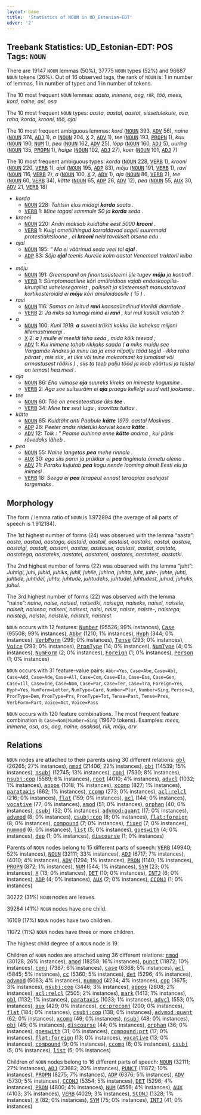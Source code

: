 ```yaml
---
layout: base
title:  'Statistics of NOUN in UD_Estonian-EDT'
udver: '2'
---
```


## Treebank Statistics: UD_Estonian-EDT: POS Tags: `NOUN`

There are 19147 `NOUN` lemmas (50%), 37775 `NOUN` types (52%) and 96687 `NOUN` tokens (26%).
Out of 16 observed tags, the rank of `NOUN` is: 1 in number of lemmas, 1 in number of types and 1 in number of tokens.

The 10 most frequent `NOUN` lemmas: <em>aasta, inimene, aeg, riik, töö, mees, kord, naine, asi, osa</em>

The 10 most frequent `NOUN` types:  <em>aasta, aastal, aastat, sissetulekute, osa, raha, korda, krooni, töö, ajal</em>

The 10 most frequent ambiguous lemmas: <em>kord</em> (<tt><a href="et_edt-pos-NOUN.html">NOUN</a></tt> 393, <tt><a href="et_edt-pos-ADV.html">ADV</a></tt> 56), <em>naine</em> (<tt><a href="et_edt-pos-NOUN.html">NOUN</a></tt> 374, <tt><a href="et_edt-pos-ADJ.html">ADJ</a></tt> 1), <em>a</em> (<tt><a href="et_edt-pos-NOUN.html">NOUN</a></tt> 204, <tt><a href="et_edt-pos-X.html">X</a></tt> 2, <tt><a href="et_edt-pos-ADV.html">ADV</a></tt> 1), <em>tee</em> (<tt><a href="et_edt-pos-NOUN.html">NOUN</a></tt> 193, <tt><a href="et_edt-pos-PROPN.html">PROPN</a></tt> 1), <em>kuu</em> (<tt><a href="et_edt-pos-NOUN.html">NOUN</a></tt> 190, <tt><a href="et_edt-pos-NUM.html">NUM</a></tt> 1), <em>pea</em> (<tt><a href="et_edt-pos-NOUN.html">NOUN</a></tt> 162, <tt><a href="et_edt-pos-ADV.html">ADV</a></tt> 25), <em>lõpp</em> (<tt><a href="et_edt-pos-NOUN.html">NOUN</a></tt> 160, <tt><a href="et_edt-pos-ADJ.html">ADJ</a></tt> 5), <em>uuring</em> (<tt><a href="et_edt-pos-NOUN.html">NOUN</a></tt> 135, <tt><a href="et_edt-pos-PROPN.html">PROPN</a></tt> 1), <em>haige</em> (<tt><a href="et_edt-pos-NOUN.html">NOUN</a></tt> 102, <tt><a href="et_edt-pos-ADJ.html">ADJ</a></tt> 27), <em>koer</em> (<tt><a href="et_edt-pos-NOUN.html">NOUN</a></tt> 101, <tt><a href="et_edt-pos-ADJ.html">ADJ</a></tt> 7)

The 10 most frequent ambiguous types:  <em>korda</em> (<tt><a href="et_edt-pos-NOUN.html">NOUN</a></tt> 228, <tt><a href="et_edt-pos-VERB.html">VERB</a></tt> 1), <em>krooni</em> (<tt><a href="et_edt-pos-NOUN.html">NOUN</a></tt> 220, <tt><a href="et_edt-pos-VERB.html">VERB</a></tt> 1), <em>ajal</em> (<tt><a href="et_edt-pos-NOUN.html">NOUN</a></tt> 195, <tt><a href="et_edt-pos-ADP.html">ADP</a></tt> 83), <em>mõju</em> (<tt><a href="et_edt-pos-NOUN.html">NOUN</a></tt> 191, <tt><a href="et_edt-pos-VERB.html">VERB</a></tt> 1), <em>ravi</em> (<tt><a href="et_edt-pos-NOUN.html">NOUN</a></tt> 116, <tt><a href="et_edt-pos-VERB.html">VERB</a></tt> 2), <em>a</em> (<tt><a href="et_edt-pos-NOUN.html">NOUN</a></tt> 100, <tt><a href="et_edt-pos-X.html">X</a></tt> 2, <tt><a href="et_edt-pos-ADV.html">ADV</a></tt> 1), <em>aja</em> (<tt><a href="et_edt-pos-NOUN.html">NOUN</a></tt> 86, <tt><a href="et_edt-pos-VERB.html">VERB</a></tt> 2), <em>tee</em> (<tt><a href="et_edt-pos-NOUN.html">NOUN</a></tt> 60, <tt><a href="et_edt-pos-VERB.html">VERB</a></tt> 34), <em>kätte</em> (<tt><a href="et_edt-pos-NOUN.html">NOUN</a></tt> 65, <tt><a href="et_edt-pos-ADP.html">ADP</a></tt> 26, <tt><a href="et_edt-pos-ADV.html">ADV</a></tt> 12), <em>pea</em> (<tt><a href="et_edt-pos-NOUN.html">NOUN</a></tt> 55, <tt><a href="et_edt-pos-AUX.html">AUX</a></tt> 30, <tt><a href="et_edt-pos-ADV.html">ADV</a></tt> 21, <tt><a href="et_edt-pos-VERB.html">VERB</a></tt> 18)


* <em>korda</em>
  * <tt><a href="et_edt-pos-NOUN.html">NOUN</a></tt> 228: <em>Tahtsin elus midagi <b>korda</b> saata .</em>
  * <tt><a href="et_edt-pos-VERB.html">VERB</a></tt> 1: <em>Mine tagasi sammule S0 ja <b>korda</b> seda .</em>
* <em>krooni</em>
  * <tt><a href="et_edt-pos-NOUN.html">NOUN</a></tt> 220: <em>Andri maksab kuldtähe eest 5000 <b>krooni</b> .</em>
  * <tt><a href="et_edt-pos-VERB.html">VERB</a></tt> 1: <em>Kuigi ametiühingud korraldavad sageli suuremaid protestiaktsioone , ei <b>krooni</b> neid tavaliselt otsene edu .</em>
* <em>ajal</em>
  * <tt><a href="et_edt-pos-NOUN.html">NOUN</a></tt> 195: <em>“ Ma ei väärinud seda veel tol <b>ajal</b> .</em>
  * <tt><a href="et_edt-pos-ADP.html">ADP</a></tt> 83: <em>Sõja <b>ajal</b> teenis Aurelie kolm aastat Venemaal traktoril leiba .</em>
* <em>mõju</em>
  * <tt><a href="et_edt-pos-NOUN.html">NOUN</a></tt> 191: <em>Greenspanil on finantssüsteemi üle tugev <b>mõju</b> ja kontroll .</em>
  * <tt><a href="et_edt-pos-VERB.html">VERB</a></tt> 1: <em>Sümptomaatiline kõri amüloidoos vajab endoskoopilis-kirurgilist vahelesegamist , paikselt ja süsteemselt manustatavad kortikosteroidid ei <b>mõju</b> kõri amüloidoosile ( 15 ) .</em>
* <em>ravi</em>
  * <tt><a href="et_edt-pos-NOUN.html">NOUN</a></tt> 116: <em>Samas on leitud <b>ravi</b> kaasasündinud kloriidi diarröale .</em>
  * <tt><a href="et_edt-pos-VERB.html">VERB</a></tt> 2: <em>Ja miks sa kunagi mind ei <b>ravi</b> , kui mul kuskilt valutab ?</em>
* <em>a</em>
  * <tt><a href="et_edt-pos-NOUN.html">NOUN</a></tt> 100: <em>Kuni 1919. <b>a</b> suveni trükiti kokku üle kaheksa miljoni lillemustrimargi .</em>
  * <tt><a href="et_edt-pos-X.html">X</a></tt> 2: <em><b>a</b> ) mulle ei meeldi teha seda , mida kõik teevad ;</em>
  * <tt><a href="et_edt-pos-ADV.html">ADV</a></tt> 1: <em>Kui inimene tahab rikkaks saada ( <b>a</b> miks muidu see Vargamäe Andres ja minu isa ja ema niipalju tööd tegid - ikka raha pärast , mis siis , et üks või teine mokaotsast ka jumalast või armastusest rääkis ) , siis ta teeb palju tööd ja loob väärtusi ja teistel on temast hea meel .</em>
* <em>aja</em>
  * <tt><a href="et_edt-pos-NOUN.html">NOUN</a></tt> 86: <em>Eha viimase <b>aja</b> suureks kireks on inimeste kogumine .</em>
  * <tt><a href="et_edt-pos-VERB.html">VERB</a></tt> 2: <em>Aga soe suitsuräim ei <b>aja</b> praegu kellelgi suud vett jooksma .</em>
* <em>tee</em>
  * <tt><a href="et_edt-pos-NOUN.html">NOUN</a></tt> 60: <em>Töö on eneseteostuse üks <b>tee</b> .</em>
  * <tt><a href="et_edt-pos-VERB.html">VERB</a></tt> 34: <em>Mine <b>tee</b> sest lugu , soovitas tuttav .</em>
* <em>kätte</em>
  * <tt><a href="et_edt-pos-NOUN.html">NOUN</a></tt> 65: <em>Kuldtäht anti Paabule <b>kätte</b> 1979. aastal Moskvas .</em>
  * <tt><a href="et_edt-pos-ADP.html">ADP</a></tt> 26: <em>Peeter andis riidetüki korvist koera <b>kätte</b> .</em>
  * <tt><a href="et_edt-pos-ADV.html">ADV</a></tt> 12: <em>Tolk : " Peame auhinna enne <b>kätte</b> andma , kui päris rõvedaks läheb .</em>
* <em>pea</em>
  * <tt><a href="et_edt-pos-NOUN.html">NOUN</a></tt> 55: <em>Naine langetas <b>pea</b> mehe rinnale .</em>
  * <tt><a href="et_edt-pos-AUX.html">AUX</a></tt> 30: <em>ega siis parm ja prükkar ei <b>pea</b> tingimata õnnetu olema .</em>
  * <tt><a href="et_edt-pos-ADV.html">ADV</a></tt> 21: <em>Paraku kujutab <b>pea</b> kogu nende looming ainult Eesti elu ja inimesi .</em>
  * <tt><a href="et_edt-pos-VERB.html">VERB</a></tt> 18: <em>Seega ei <b>pea</b> terapeut ennast teraapias osalejast targemaks .</em>

## Morphology

The form / lemma ratio of `NOUN` is 1.972894 (the average of all parts of speech is 1.912184).

The 1st highest number of forms (24) was observed with the lemma “aasta”: <em>aasta, aastad, aastaga, aastaid, aastail, aastaist, aastaks, aastal, aastale, aastalgi, aastalt, aastani, aastas, aastasse, aastast, aastat, aastate, aastatega, aastateks, aastatel, aastateni, aastates, aastatest, aastatki</em>.

The 2nd highest number of forms (22) was observed with the lemma “juht”: <em>Juhtigi, juhi, juhid, juhiks, juhil, juhile, juhina, juhita, juht, juht-, juhte, juhti, juhtide, juhtidel, juhtu, juhtude, juhtudeks, juhtudel, juhtudest, juhud, juhuks, juhul</em>.

The 3rd highest number of forms (22) was observed with the lemma “naine”: <em>naine, naise, naised, naisedki, naisega, naiseks, naisel, naisele, naiselt, naisena, naiseni, naisest, naisi, naist, naiste, naiste-, naistega, naistegi, naistel, naistele, naistelt, naistest</em>.

`NOUN` occurs with 12 features: <tt><a href="et_edt-feat-Number.html">Number</a></tt> (95526; 99% instances), <tt><a href="et_edt-feat-Case.html">Case</a></tt> (95508; 99% instances), <tt><a href="et_edt-feat-Abbr.html">Abbr</a></tt> (1210; 1% instances), <tt><a href="et_edt-feat-Hyph.html">Hyph</a></tt> (344; 0% instances), <tt><a href="et_edt-feat-VerbForm.html">VerbForm</a></tt> (299; 0% instances), <tt><a href="et_edt-feat-Tense.html">Tense</a></tt> (293; 0% instances), <tt><a href="et_edt-feat-Voice.html">Voice</a></tt> (293; 0% instances), <tt><a href="et_edt-feat-PronType.html">PronType</a></tt> (14; 0% instances), <tt><a href="et_edt-feat-NumType.html">NumType</a></tt> (4; 0% instances), <tt><a href="et_edt-feat-NumForm.html">NumForm</a></tt> (2; 0% instances), <tt><a href="et_edt-feat-Foreign.html">Foreign</a></tt> (1; 0% instances), <tt><a href="et_edt-feat-Person.html">Person</a></tt> (1; 0% instances)

`NOUN` occurs with 31 feature-value pairs: `Abbr=Yes`, `Case=Abe`, `Case=Abl`, `Case=Add`, `Case=Ade`, `Case=All`, `Case=Com`, `Case=Ela`, `Case=Ess`, `Case=Gen`, `Case=Ill`, `Case=Ine`, `Case=Nom`, `Case=Par`, `Case=Ter`, `Case=Tra`, `Foreign=Yes`, `Hyph=Yes`, `NumForm=Letter`, `NumType=Card`, `Number=Plur`, `Number=Sing`, `Person=3`, `PronType=Dem`, `PronType=Prs`, `PronType=Tot`, `Tense=Past`, `Tense=Pres`, `VerbForm=Part`, `Voice=Act`, `Voice=Pass`

`NOUN` occurs with 120 feature combinations.
The most frequent feature combination is `Case=Nom|Number=Sing` (19670 tokens).
Examples: <em>mees, inimene, osa, asi, aeg, naine, osakaal, riik, mõju, arv</em>


## Relations

`NOUN` nodes are attached to their parents using 30 different relations: <tt><a href="et_edt-dep-obl.html">obl</a></tt> (26265; 27% instances), <tt><a href="et_edt-dep-nmod.html">nmod</a></tt> (21406; 22% instances), <tt><a href="et_edt-dep-obj.html">obj</a></tt> (14539; 15% instances), <tt><a href="et_edt-dep-nsubj.html">nsubj</a></tt> (12745; 13% instances), <tt><a href="et_edt-dep-conj.html">conj</a></tt> (7530; 8% instances), <tt><a href="et_edt-dep-nsubj-cop.html">nsubj:cop</a></tt> (5589; 6% instances), <tt><a href="et_edt-dep-root.html">root</a></tt> (4010; 4% instances), <tt><a href="et_edt-dep-advcl.html">advcl</a></tt> (1032; 1% instances), <tt><a href="et_edt-dep-appos.html">appos</a></tt> (1018; 1% instances), <tt><a href="et_edt-dep-xcomp.html">xcomp</a></tt> (827; 1% instances), <tt><a href="et_edt-dep-parataxis.html">parataxis</a></tt> (662; 1% instances), <tt><a href="et_edt-dep-ccomp.html">ccomp</a></tt> (273; 0% instances), <tt><a href="et_edt-dep-acl-relcl.html">acl:relcl</a></tt> (216; 0% instances), <tt><a href="et_edt-dep-flat.html">flat</a></tt> (159; 0% instances), <tt><a href="et_edt-dep-acl.html">acl</a></tt> (144; 0% instances), <tt><a href="et_edt-dep-vocative.html">vocative</a></tt> (77; 0% instances), <tt><a href="et_edt-dep-amod.html">amod</a></tt> (51; 0% instances), <tt><a href="et_edt-dep-orphan.html">orphan</a></tt> (40; 0% instances), <tt><a href="et_edt-dep-csubj.html">csubj</a></tt> (32; 0% instances), <tt><a href="et_edt-dep-advmod-quant.html">advmod:quant</a></tt> (17; 0% instances), <tt><a href="et_edt-dep-advmod.html">advmod</a></tt> (8; 0% instances), <tt><a href="et_edt-dep-csubj-cop.html">csubj:cop</a></tt> (8; 0% instances), <tt><a href="et_edt-dep-flat-foreign.html">flat:foreign</a></tt> (8; 0% instances), <tt><a href="et_edt-dep-compound.html">compound</a></tt> (7; 0% instances), <tt><a href="et_edt-dep-fixed.html">fixed</a></tt> (7; 0% instances), <tt><a href="et_edt-dep-nummod.html">nummod</a></tt> (6; 0% instances), <tt><a href="et_edt-dep-list.html">list</a></tt> (5; 0% instances), <tt><a href="et_edt-dep-goeswith.html">goeswith</a></tt> (4; 0% instances), <tt><a href="et_edt-dep-dep.html">dep</a></tt> (1; 0% instances), <tt><a href="et_edt-dep-discourse.html">discourse</a></tt> (1; 0% instances)

Parents of `NOUN` nodes belong to 15 different parts of speech: <tt><a href="et_edt-pos-VERB.html">VERB</a></tt> (49940; 52% instances), <tt><a href="et_edt-pos-NOUN.html">NOUN</a></tt> (32111; 33% instances), <tt><a href="et_edt-pos-ADJ.html">ADJ</a></tt> (6717; 7% instances),  (4010; 4% instances), <tt><a href="et_edt-pos-ADV.html">ADV</a></tt> (1294; 1% instances), <tt><a href="et_edt-pos-PRON.html">PRON</a></tt> (1140; 1% instances), <tt><a href="et_edt-pos-PROPN.html">PROPN</a></tt> (872; 1% instances), <tt><a href="et_edt-pos-NUM.html">NUM</a></tt> (544; 1% instances), <tt><a href="et_edt-pos-SYM.html">SYM</a></tt> (23; 0% instances), <tt><a href="et_edt-pos-X.html">X</a></tt> (13; 0% instances), <tt><a href="et_edt-pos-DET.html">DET</a></tt> (10; 0% instances), <tt><a href="et_edt-pos-INTJ.html">INTJ</a></tt> (6; 0% instances), <tt><a href="et_edt-pos-ADP.html">ADP</a></tt> (4; 0% instances), <tt><a href="et_edt-pos-AUX.html">AUX</a></tt> (2; 0% instances), <tt><a href="et_edt-pos-CCONJ.html">CCONJ</a></tt> (1; 0% instances)

30222 (31%) `NOUN` nodes are leaves.

39284 (41%) `NOUN` nodes have one child.

16109 (17%) `NOUN` nodes have two children.

11072 (11%) `NOUN` nodes have three or more children.

The highest child degree of a `NOUN` node is 19.

Children of `NOUN` nodes are attached using 36 different relations: <tt><a href="et_edt-dep-nmod.html">nmod</a></tt> (30128; 26% instances), <tt><a href="et_edt-dep-amod.html">amod</a></tt> (18258; 16% instances), <tt><a href="et_edt-dep-punct.html">punct</a></tt> (11872; 10% instances), <tt><a href="et_edt-dep-conj.html">conj</a></tt> (7387; 6% instances), <tt><a href="et_edt-dep-case.html">case</a></tt> (6368; 5% instances), <tt><a href="et_edt-dep-acl.html">acl</a></tt> (5845; 5% instances), <tt><a href="et_edt-dep-cc.html">cc</a></tt> (5360; 5% instances), <tt><a href="et_edt-dep-det.html">det</a></tt> (5296; 4% instances), <tt><a href="et_edt-dep-advmod.html">advmod</a></tt> (5063; 4% instances), <tt><a href="et_edt-dep-nummod.html">nummod</a></tt> (4234; 4% instances), <tt><a href="et_edt-dep-cop.html">cop</a></tt> (3675; 3% instances), <tt><a href="et_edt-dep-nsubj-cop.html">nsubj:cop</a></tt> (3446; 3% instances), <tt><a href="et_edt-dep-appos.html">appos</a></tt> (2808; 2% instances), <tt><a href="et_edt-dep-acl-relcl.html">acl:relcl</a></tt> (2505; 2% instances), <tt><a href="et_edt-dep-mark.html">mark</a></tt> (1413; 1% instances), <tt><a href="et_edt-dep-obl.html">obl</a></tt> (1132; 1% instances), <tt><a href="et_edt-dep-parataxis.html">parataxis</a></tt> (1033; 1% instances), <tt><a href="et_edt-dep-advcl.html">advcl</a></tt> (553; 0% instances), <tt><a href="et_edt-dep-aux.html">aux</a></tt> (429; 0% instances), <tt><a href="et_edt-dep-cc-preconj.html">cc:preconj</a></tt> (200; 0% instances), <tt><a href="et_edt-dep-flat.html">flat</a></tt> (184; 0% instances), <tt><a href="et_edt-dep-csubj-cop.html">csubj:cop</a></tt> (138; 0% instances), <tt><a href="et_edt-dep-advmod-quant.html">advmod:quant</a></tt> (62; 0% instances), <tt><a href="et_edt-dep-xcomp.html">xcomp</a></tt> (49; 0% instances), <tt><a href="et_edt-dep-nsubj.html">nsubj</a></tt> (48; 0% instances), <tt><a href="et_edt-dep-obj.html">obj</a></tt> (45; 0% instances), <tt><a href="et_edt-dep-discourse.html">discourse</a></tt> (44; 0% instances), <tt><a href="et_edt-dep-orphan.html">orphan</a></tt> (36; 0% instances), <tt><a href="et_edt-dep-goeswith.html">goeswith</a></tt> (31; 0% instances), <tt><a href="et_edt-dep-compound-prt.html">compound:prt</a></tt> (17; 0% instances), <tt><a href="et_edt-dep-flat-foreign.html">flat:foreign</a></tt> (13; 0% instances), <tt><a href="et_edt-dep-vocative.html">vocative</a></tt> (13; 0% instances), <tt><a href="et_edt-dep-compound.html">compound</a></tt> (9; 0% instances), <tt><a href="et_edt-dep-ccomp.html">ccomp</a></tt> (6; 0% instances), <tt><a href="et_edt-dep-csubj.html">csubj</a></tt> (5; 0% instances), <tt><a href="et_edt-dep-list.html">list</a></tt> (5; 0% instances)

Children of `NOUN` nodes belong to 16 different parts of speech: <tt><a href="et_edt-pos-NOUN.html">NOUN</a></tt> (32111; 27% instances), <tt><a href="et_edt-pos-ADJ.html">ADJ</a></tt> (23682; 20% instances), <tt><a href="et_edt-pos-PUNCT.html">PUNCT</a></tt> (11872; 10% instances), <tt><a href="et_edt-pos-PROPN.html">PROPN</a></tt> (8275; 7% instances), <tt><a href="et_edt-pos-ADP.html">ADP</a></tt> (6376; 5% instances), <tt><a href="et_edt-pos-ADV.html">ADV</a></tt> (5730; 5% instances), <tt><a href="et_edt-pos-CCONJ.html">CCONJ</a></tt> (5354; 5% instances), <tt><a href="et_edt-pos-DET.html">DET</a></tt> (5296; 4% instances), <tt><a href="et_edt-pos-PRON.html">PRON</a></tt> (4800; 4% instances), <tt><a href="et_edt-pos-NUM.html">NUM</a></tt> (4556; 4% instances), <tt><a href="et_edt-pos-AUX.html">AUX</a></tt> (4103; 3% instances), <tt><a href="et_edt-pos-VERB.html">VERB</a></tt> (4029; 3% instances), <tt><a href="et_edt-pos-SCONJ.html">SCONJ</a></tt> (1328; 1% instances), <tt><a href="et_edt-pos-X.html">X</a></tt> (82; 0% instances), <tt><a href="et_edt-pos-SYM.html">SYM</a></tt> (75; 0% instances), <tt><a href="et_edt-pos-INTJ.html">INTJ</a></tt> (41; 0% instances)

